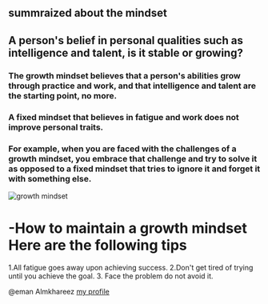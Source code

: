 ## **summraized about the mindset**

## A person's belief in personal qualities such as intelligence and talent, is it stable or growing?
### The growth mindset believes that a person's abilities grow through practice and work, and that intelligence and talent are the starting point, no more.

 ### A fixed mindset that believes in fatigue and work does not improve personal traits.
### For example, when you are faced with the challenges of a growth mindset, you embrace that challenge and try to solve it as opposed to a fixed mindset that tries to ignore it and forget it with something else.

![ growth mindset](https://safety4sea.com/wp-content/uploads/2019/04/fixed-growth-mindset.png)




# -How to maintain a growth mindset Here are the following tips
1.All fatigue goes away upon achieving success.
2.Don't get tired of trying until you achieve the goal.
3. Face the problem do not avoid it.

@eman Almkhareez
[my profile](https://github.com/emanmkhareez) 
 